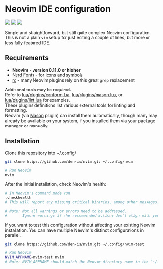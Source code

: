 # Neovim IDE configuration

<a href="https://dotfyle.com/den-is/nvim"><img src="https://dotfyle.com/den-is/nvim/badges/plugins?style=flat-square" /></a>
<a href="https://dotfyle.com/den-is/nvim"><img src="https://dotfyle.com/den-is/nvim/badges/leaderkey?style=flat-square" /></a>
<a href="https://dotfyle.com/den-is/nvim"><img src="https://dotfyle.com/den-is/nvim/badges/plugin-manager?style=flat-square" /></a>

Simple and straightforward, but still quite complex Neovim configuration.
This is not a plain `vim` setup for just editing a couple of lines, but more or less fully featured IDE.

## Requirements

- **[Neovim](https://neovim.io)** - **version 0.11.0 or higher**
- [Nerd Fonts](https://www.nerdfonts.com) - for icons and symbols
- [rg](https://github.com/BurntSushi/ripgrep) - many Neovim plugins rely on this great `grep` replacement

Additional tools may be required.  
Refer to [lua/plugins/conform.lua](lua/plugins/conform.lua), [lua/plugins/mason.lua](lua/plugins/mason.lua), or [lua/plugins/lint.lua](lua/plugins/lint.lua) for examples.  
These plugins definitions list various external tools for linting and formatting.  
Neovim (via [Mason](https://github.com/williamboman/mason.nvim) plugin) can install them automatically, though many may already be available on your system, if you installed them via your package manager or manually.

## Installation

Clone this repository into ~/.config/

```sh
git clone https://github.com/den-is/nvim.git ~/.config/nvim

# Run Neovim
nvim
```

After the initial installation, check Neovim's health:

```sh
# In Neovim's command mode run
:checkhealth
# This will report any missing critical binaries, among other messages.

# Note: Not all warnings or errors need to be addressed.
#       Ignore warnings if the recommended actions don't align with your system setup.
```

If you want to test this configuration without affecting your existing Neovim installation.
You can have multiple Neovim's distinct configurations in parallel.

```sh
git clone https://github.com/den-is/nvim.git ~/.config/nvim-test

# Run Neovim
NVIM_APPNAME=nvim-test nvim
# Note: NVIM_APPNAME should match the Neovim directory name in the `~/.config/` directory.
```
